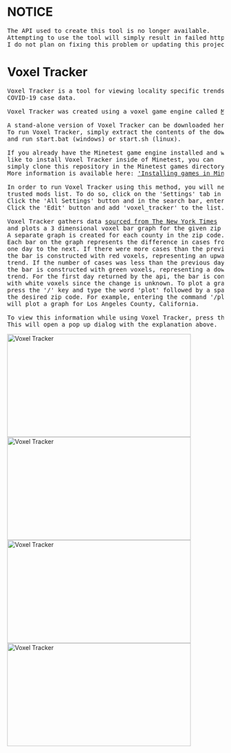 # NOTICE
<pre>
The API used to create this tool is no longer available.
Attempting to use the tool will simply result in failed http requests and error messages.
I do not plan on fixing this problem or updating this project.
</pre>

Voxel Tracker
=============
<pre>
Voxel Tracker is a tool for viewing locality specific trends in
COVID-19 case data. 

Voxel Tracker was created using a voxel game engine called <a href="https://www.minetest.net/">Minetest</a>.

A stand-alone version of Voxel Tracker can be downloaded here: <a href="https://github.com/Droog71/voxel_tracker/releases/tag/stand-alone">stand-alone download</a>
To run Voxel Tracker, simply extract the contents of the downloaded file
and run start.bat (windows) or start.sh (linux).

If you already have the Minetest game engine installed and would
like to install Voxel Tracker inside of Minetest, you can
simply clone this repository in the Minetest games directory.
More information is available here: <a href="https://wiki.minetest.net/Games#Installing_games">'Installing games in Minetest'</a>

In order to run Voxel Tracker using this method, you will need to add the mod to your
trusted mods list. To do so, click on the 'Settings' tab in the main menu. 
Click the 'All Settings' button and in the search bar, enter 'trusted'. 
Click the 'Edit' button and add 'voxel_tracker' to the list.

Voxel Tracker gathers data <a href="https://anypoint.mulesoft.com/exchange/portals/mulesoft-2778/5a0bd415-9488-4e33-88d6-ba31cbef5957/contact-tracing-exp-api/">sourced from The New York Times</a>  
and plots a 3 dimensional voxel bar graph for the given zip code. 
A separate graph is created for each county in the zip code. 
Each bar on the graph represents the difference in cases from
one day to the next. If there were more cases than the previous day,
the bar is constructed with red voxels, representing an upward
trend. If the number of cases was less than the previous day,
the bar is constructed with green voxels, representing a downward
trend. For the first day returned by the api, the bar is constructed 
with white voxels since the change is unknown. To plot a graph, 
press the '/' key and type the word 'plot' followed by a space and 
the desired zip code. For example, entering the command '/plot 90001' 
will plot a graph for Los Angeles County, California.

To view this information while using Voxel Tracker, press the I key.
This will open a pop up dialog with the explanation above.
</pre>
<img src="https://i.imgur.com/puVr6dq.png" alt="Voxel Tracker" width="427" height="240"></br>
<img src="https://i.imgur.com/CrlA2PI.png" alt="Voxel Tracker" width="427" height="240"></br>
<img src="https://i.imgur.com/wVPQofK.png" alt="Voxel Tracker" width="427" height="240"></br>
<img src="https://i.imgur.com/hsvCIx9.png" alt="Voxel Tracker" width="427" height="240"></br>
